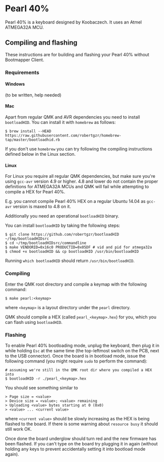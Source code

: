 # Pearl 40%

Pearl 40% is a keyboard designed by Koobaczech. It uses an Atmel
ATMEGA32A MCU.

## Compiling and flashing

These instructions are for building and flashing your Pearl 40% without
Bootmapper Client.

### Requirements

#### Windows

(to be written, help needed)

#### Mac

Apart from regular QMK and AVR dependencies you need to install
`bootloadHID`. You can install it with `homebrew` as follows:

    $ brew install --HEAD https://raw.githubusercontent.com/robertgzr/homebrew-tap/master/bootloadhid.rb

If you don't use `homebrew` you can try following the compiling
instructions defined below in the Linux section.

#### Linux

For Linux you require all regular QMK dependencies, but make sure you're
using `gcc-avr` version 4.9 or higher. 4.8 and lower do not contain the
proper definitions for ATMEGA32A MCUs and QMK will fail while attempting
to compile a HEX for Pearl 40%.

E.g. you cannot compile Pearl 40% HEX on a regular Ubuntu 14.04 as
`gcc-avr` version is maxed to 4.8 on it.

Additionally you need an operational `bootloadHID` binary.

You can install `bootloadHID` by taking the following steps:

    $ git clone https://github.com/robertgzr/bootloadHID ~/tmp/bootloadHIDsrc
    $ cd ~/tmp/bootloadHIDsrc/commandline
    $ make VENDORID=0x16c0 PRODUCTID=0x05DF # vid and pid for atmega32a
    $ chmod +x bootloadHID && cp bootloadHID /usr/bin/bootloadHID

Running `which bootloadHID` should return `/usr/bin/bootloadHID`.

### Compiling

Enter the QMK root directory and compile a keymap with the following
command:

    $ make pearl:<keymap>

where `<keymap>` is a layout directory under the `pearl` directory.

QMK should compile a HEX (called `pearl_<keymap>.hex`) for you, which
you can flash using `bootloadHID`.

### Flashing

To enable Pearl 40% bootloading mode, unplug the keyboard, then plug it
in while holding `Esc` at the same time (the top-leftmost switch on the
PCB, next to the USB connector). Once the board is in bootload mode,
issue the following command (you might require `sudo` to perform the
command):

    # assuming we're still in the QMK root dir where you compiled a HEX into
    $ bootloadHID -r ./pearl_<keymap>.hex

You should see something similar to

    > Page size = <value>
    > Device size = <value>; <value> remaining
    > Uploading <value> bytes starting at 0 (0x0)
    > <value> ... <current value>

where `<current value>` should be slowly increasing as the HEX is being
flashed to the board. If there is some warning about `resource busy` it
should still work OK.

Once done the board underglow should turn red and the new firmware has
been flashed. If you can't type on the board try plugging it in again
(without holding any keys to prevent accidentally setting it into
bootload mode again).
